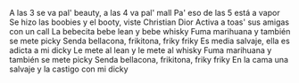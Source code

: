 A las 3 se va pal' beauty, a las 4 va pal' mall
Pa' eso de las 5 está a vapor
Se hizo las boobies y el booty, viste Christian Dior
Activa a toas' sus amigas con un call
La bebecita bebe lean y bebe whisky
Fuma marihuana y también se mete picky
Senda bellacona, frikitona, friky friky
Es media salvaje, ella es adicta a mi dicky
Le mete al lean y le mete al whisky
Fuma marihuana y también se mete picky
Senda bellacona, frikitona, friky friky
En la cama una salvaje y la castigo con mi dicky
